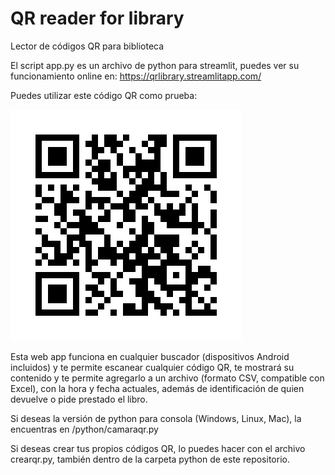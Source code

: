 # QR reader for library
Lector de códigos QR para biblioteca

El script app.py es un archivo de python para streamlit, puedes ver su funcionamiento online en:
https://qrlibrary.streamlitapp.com/

Puedes utilizar este código QR como prueba:

![Alt text](carrie.png?raw=true "Stephen King - Carrie")

Esta web app funciona en cualquier buscador (dispositivos Android incluidos) y te permite escanear cualquier código QR, te mostrará su contenido y te permite agregarlo a un archivo (formato CSV, compatible con Excel), con la hora y fecha actuales, además de identificación de quien devuelve o pide prestado el libro.

Si deseas la versión de python para consola (Windows, Linux, Mac), la encuentras en /python/camaraqr.py

Si deseas crear tus propios códigos QR, lo puedes hacer con el archivo crearqr.py, también dentro de la carpeta python de este repositorio.
